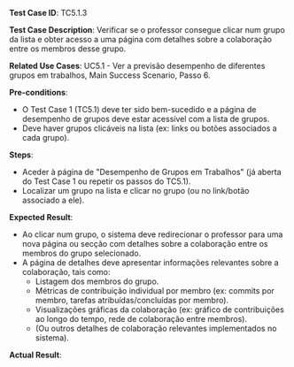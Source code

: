 **Test Case ID**: TC5.1.3  

**Test Case Description**: Verificar se o professor consegue clicar num grupo da lista e obter acesso a uma página com detalhes sobre a colaboração entre os membros desse grupo.  

**Related Use Cases**: UC5.1 - Ver a previsão desempenho de diferentes grupos em trabalhos, Main Success Scenario, Passo 6.  

**Pre-conditions**:  

- O Test Case 1 (TC5.1) deve ter sido bem-sucedido e a página de desempenho de grupos deve estar acessível com a lista de grupos.  
- Deve haver grupos clicáveis na lista (ex: links ou botões associados a cada grupo).  

**Steps**:  

- Aceder à página de "Desempenho de Grupos em Trabalhos" (já aberta do Test Case 1 ou repetir os passos do TC5.1).  
- Localizar um grupo na lista e clicar no grupo (ou no link/botão associado a ele).  

**Expected Result**:  

- Ao clicar num grupo, o sistema deve redirecionar o professor para uma nova página ou secção com detalhes sobre a colaboração entre os membros do grupo selecionado.  
- A página de detalhes deve apresentar informações relevantes sobre a colaboração, tais como:  
  - Listagem dos membros do grupo.  
  - Métricas de contribuição individual por membro (ex: commits por membro, tarefas atribuídas/concluídas por membro).  
  - Visualizações gráficas da colaboração (ex: gráfico de contribuições ao longo do tempo, rede de colaboração entre membros).  
  - (Ou outros detalhes de colaboração relevantes implementados no sistema).  

**Actual Result**: